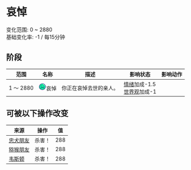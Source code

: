 # 哀悼  
变化范围: 0 ~ 2880  
基础变化率: -1 / 每15分钟  
## 阶段  
范围  |  名称  |  描述  |  影响状态  |  影响动作  
----  |  ----  |  ----  |  ----  |  ----  
1 ～ 2880  |  <img decoding="async" src="Sprite/Depressed.png" style="width:20px;">哀悼  |  你正在哀悼去世的亲人。  |  [情绪](Morale.md)加成-1.5<br>[世界观](Structure.md)加成-1  |    
## 可被以下操作改变  
来源  |  操作  |  值  
----  |  ----  |  ----  
[忠犬朋友](DogFriend.md)  |  杀害！  |  288  
[猕猴朋友](MacaqueFriend.md)  |  杀害！  |  288  
[韦斯顿](Weston.md)  |  杀害！  |  288  
